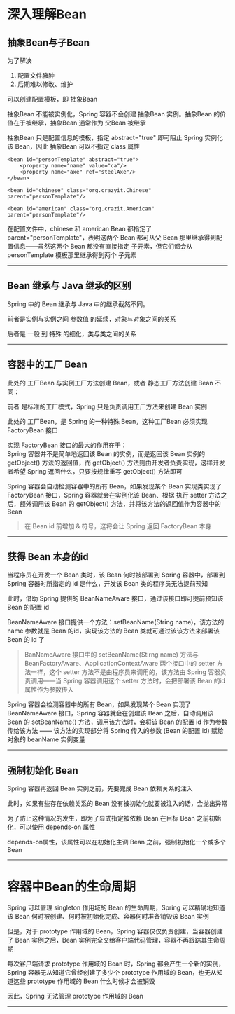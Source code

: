 # 深入理解Bean
## 抽象Bean与子Bean
为了解决
1. 配置文件臃肿
2. 后期难以修改、维护

可以创建配置模板，即 抽象Bean  

抽象Bean 不能被实例化，Spring 容器不会创建 抽象Bean 实例。抽象Bean 的价值在于被继承，抽象Bean 通常作为 父Bean 被继承  

抽象Bean 只是配置信息的模板，指定 abstract="true" 即可阻止 Spring 实例化该 Bean，因此 抽象Bean 可以不指定 class 属性  

```
<bean id="personTemplate" abstract="true">
    <property name="name" value="ca"/>
    <property name="axe" ref="steelAxe"/>
</bean>
```

```
<bean id="chinese" class="org.crazyit.Chinese" parent="personTemplate"/>

<bean id="american" class="org.crazit.American" parent="personTemplate"/>
```

在配置文件中，chinese 和 american Bean 都指定了 parent="personTemplate"，表明这两个 Bean 都可从父 Bean 那里继承得到配置信息——虽然这两个 Bean 都没有直接指定 <property> 子元素，但它们都会从 personTemplate 模板那里继承得到两个 <property> 子元素  

---

## Bean 继承与 Java 继承的区别
Spring 中的 Bean 继承与 Java 中的继承截然不同。  

前者是实例与实例之间 参数值 的延续，对象与对象之间的关系  

后者是 一般 到 特殊 的细化，类与类之间的关系  

---

## 容器中的工厂 Bean
此处的 工厂Bean 与实例工厂方法创建 Bean，或者 静态工厂方法创建 Bean 不同：

前者 是标准的工厂模式，Spring 只是负责调用工厂方法来创建 Bean 实例  

此处的 工厂Bean，是 Spring 的一种特殊 Bean，这种工厂Bean 必须实现 FactoryBean 接口  

实现 FactoryBean 接口的最大的作用在于：  
Spring 容器并不是简单地返回该 Bean 的实例，而是返回该 Bean 实例的 getObject() 方法的返回值，而 getObject() 方法则由开发者负责实现，这样开发者希望 Spring 返回什么，只要按规律重写 getObject() 方法即可  

Spring 容器会自动检测容器中的所有 Bean，如果发现某个 Bean 实现类实现了 FactoryBean 接口，Spring 容器就会在实例化该 Bean、根据 <property> 执行 setter 方法之后，额外调用该 Bean 的 getObject() 方法，并将该方法的返回值作为容器中的 Bean  

> 在 Bean id 前增加 & 符号，这将会让 Spring 返回 FactoryBean 本身  

---


## 获得 Bean 本身的id
当程序员在开发一个 Bean 类时，该 Bean 何时被部署到 Spring 容器中，部署到 Spring 容器时所指定的 id 是什么，开发该 Bean 类的程序员无法提前预知  

此时，借助 Spring 提供的 BeanNameAware 接口，通过该接口即可提前预知该 Bean 的配置 id  

BeanNameAware 接口提供一个方法：setBeanName(String name)，该方法的 name 参数就是 Bean 的id，实现该方法的 Bean 类就可通过该该方法来部署该 Bean 的 id 了  

> BanNameAware 接口中的 setBeanName(Stirng name) 方法与 BeanFactoryAware、ApplicationContextAware 两个接口中的 setter 方法一样，这个 setter 方法不是由程序员来调用的，该方法由 Spring 容器负责调用——当 Spring 容器调用这个 setter 方法时，会把部署该 Bean 的id 属性作为参数传入  


Spring 容器会检测容器中的所有 Bean，如果发现某个 Bean 实现了 BeanNameAware 接口，Spring 容器就会在创建该 Bean 之后，自动调用该 Bean 的 setBeanName() 方法，调用该方法时，会将该 Bean 的配置 id 作为参数传给该方法 —— 该方法的实现部分将 Spring 传入的参数 (Bean 的配置 id) 赋给对象的 beanName 实例变量  

---

## 强制初始化 Bean
Spring 容器再返回 Bean 实例之前，先要完成 Bean 依赖关系的注入   

此时，如果有些存在依赖关系的 Bean 没有被初始化就要被注入的话，会抛出异常  

为了防止这种情况的发生，即为了显式指定被依赖 Bean 在目标 Bean 之前初始化，可以使用 depends-on 属性  

depends-on属性，该属性可以在初始化主调 Bean 之前，强制初始化一个或多个 Bean  

---

# 容器中Bean的生命周期 
Spring 可以管理 singleton 作用域的 Bean 的生命周期，Spring 可以精确地知道该 Bean 何时被创建、何时被初始化完成、容器何时准备销毁该 Bean 实例  

但是，对于 prototype 作用域的 Bean，Spring 容器仅仅负责创建，当容器创建了 Bean 实例之后，Bean 实例完全交给客户端代码管理，容器不再跟踪其生命周期  

每次客户端请求 prototype 作用域的 Bean 时，Spring 都会产生一个新的实例，Spring 容器无从知道它曾经创建了多少个 prototype 作用域的 Bean，也无从知道这些 prototype 作用域的 Bean 什么时候才会被销毁  

因此，Spring 无法管理 prototype 作用域的 Bean  

---


